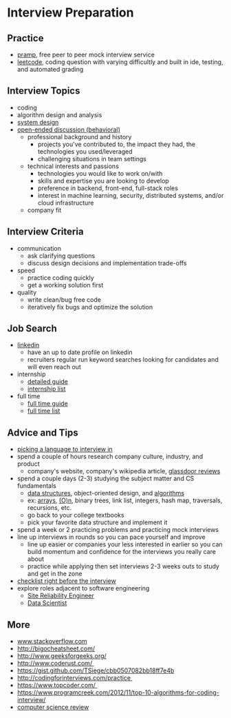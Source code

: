# Interview Preparation

## Practice

* [pramp](https://www.pramp.com/#/), free peer to peer mock interview service
* [leetcode](https://leetcode.com/problemset/all/), coding question with varying difficultly and built in ide, testing, and automated grading

## Interview Topics

* coding
* algorithm design and analysis
* [system design](https://github.com/checkcheckzz/system-design-interview#table-of-contents)
* [open-ended discussion (behavioral)](https://github.com/unboagable/software-engineering-roadmap/blob/master/interview%20prep/Behavioral%20Interview.md)
  * professional background and history
    * projects you've contributed to, the impact they had, the technologies you used/leveraged
    * challenging situations in team settings
  * technical interests and passions
    * technologies you would like to work on/with
    * skills and expertise you are looking to develop
    * preference in backend, front-end, full-stack roles
    * interest in machine learning, security, distributed systems, and/or cloud infrastructure
  * company fit
    
## Interview Criteria

* communication
  * ask clarifying questions
  * discuss design decisions and implementation trade-offs
* speed
  * practice coding quickly
  * get a working solution first
* quality
  * write clean/bug free code
  * iteratively fix bugs and optimize the solution
  
## Job Search

* [linkedin](https://www.linkedin.com/)
  * have an up to date profile on linkedin
  * recruiters regular run keyword searches looking for candidates and will even reach out
* internship
  * [detailed guide](https://pittcs.wiki/zero-to-offer/)
  * [internship list](https://github.com/pittcsc/Summer2021-Internships#the-list-)
* full time
  * [full time guide](https://github.com/cassidoo/getting-a-gig#getting-a-gig-a-guide)
  * [full time list](https://github.com/pittcsc/NewGrad-2021#2021-new-grad-applications)
  
## Advice and Tips

* [picking a language to interview in](https://github.com/yangshun/tech-interview-handbook/blob/master/contents/picking-a-language.md)
* spend a couple of hours research company culture, industry, and product
  * company's website, company's wikipedia article, [glassdoor reviews](https://www.glassdoor.com/Reviews/index.htm)
* spend a couple days (2-3) studying the subject matter and CS fundamentals
  * [data structures](https://github.com/unboagable/software-engineering-roadmap/blob/master/computer%20science%20review/Data%20Structures/Data%20Structures.md), object-oriented design, and [algorithms](https://github.com/unboagable/software-engineering-roadmap/blob/master/computer%20science%20review/Algorithms/Algorithms.md)
  * ex: [arrays](https://github.com/unboagable/software-engineering-roadmap/blob/master/computer%20science%20review/Primitives/Arrays/Arrays.md), [(O)n](https://www.bigocheatsheet.com/), binary trees, link list, integers, hash map, traversals, recursions, etc.
  * go back to your college textbooks
  * pick your favorite data structure and implement it
* spend a week or 2 practicing problems and practicing mock interviews
* line up interviews in rounds so you can pace yourself and improve
  * line up easier or companies your less interested in earlier so you can build momentum and confidence for the interviews you really care about
  * practice while applying then set interviews 2-3 weeks outs to study and get in the zone
* [checklist right before the interview](https://github.com/yangshun/tech-interview-handbook/blob/master/contents/cheatsheet.md#before-interview)
* explore roles adjacent to software engineering
  * [Site Reliability Engineer](https://github.com/mxssl/sre-interview-prep-guide)
  * [Data Scientist](https://github.com/MrMimic/data-scientist-roadmap#data-scientist-roadmap)

## More

* www.stackoverflow.com
* http://bigocheatsheet.com/
* http://www.geeksforgeeks.org/
* http://www.coderust.com/ 
* https://gist.github.com/TSiege/cbb0507082bb18ff7e4b
* http://codingforinterviews.com/practice 
* https://www.topcoder.com/ 
* https://www.programcreek.com/2012/11/top-10-algorithms-for-coding-interview/
* [computer science review](https://github.com/unboagable/software-engineering-roadmap/blob/master/computer%20science%20review/Computer%20Science%20Review.md)
